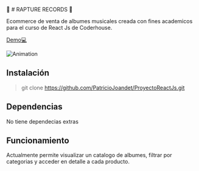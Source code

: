 📀 # RAPTURE RECORDS 📀

Ecommerce de venta de albumes musicales creada con fines academicos para el curso de React Js de Coderhouse.

[Demo💻](https://patriciojoandet.github.io/ProyectoReactJs/)

![Animation](https://github.com/PatricioJoandet/ProyectoReactJs/blob/master/src/img/rapturegif.gif)


## Instalación

> git clone https://github.com/PatricioJoandet/ProyectoReactJs.git

## Dependencias

No tiene dependecias extras

## Funcionamiento

Actualmente permite visualizar un catalogo de albumes, filtrar por categorias y acceder en detalle a cada producto.